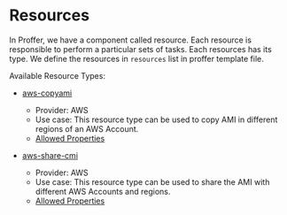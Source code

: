 # Resources

In Proffer, we have a component called resource. Each resource is responsible to perform a particular sets of tasks. Each resources has its type. We define the resources in `resources` list in proffer template file.

Available Resource Types:

* [aws-copyami](aws/copyami/README.md)
    - Provider: AWS
    - Use case: This resource type can be used to copy AMI in different regions of an AWS Account.
    - [Allowed Properties](aws/copyami/README.md)

* [aws-share-cmi](aws/shareami/README.md)
    - Provider: AWS
    - Use case: This resource type can be used to share the AMI with different AWS Accounts and regions.
    - [Allowed Properties](aws/shareami/README.md)
